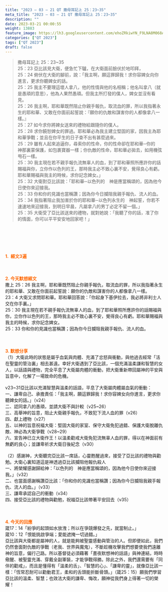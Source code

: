 ```yaml
---
title: "2023 – 03 – 21 QT 撒母耳記上 25：23~35"
meta_title: "2023 – 03 – 21 QT 撒母耳記上 25：23~35"
description: ""
date: 2023-03-21 00:00:55
weight: 13883
feature_image: https://lh3.googleusercontent.com/ehoZRkiwYN_F9LNA8M068AYxt73EavCZno-PD1cJRuf5BbSkQVUWr3gNEbt5kSs28Pb_Elg17kSrtf9ybWvojWoMV6I4tPM3vGRGDq6GkKkPdL2Gut4QAIw4-uykKUAtNiKgQKntvsU=w800
categories: ["QT 2023"]
tags: ["QT 2023"]
draft: false
---
```


<blockquote>撒母耳記上 25：23~35<br />
25：23 亞比該見大衛，便急忙下驢，在大衛面前臉伏於地叩拜，<br />
25：24 俯伏在大衛的腳前，說：「我主啊，願這罪歸我！求你容婢女向你進言，更求你聽婢女的話。<br />
25：25 我主不要理這壞人拿八，他的性情與他的名相稱；他名叫拿八（就是愚頑的意思），他為人果然愚頑。但我主所打發的僕人，婢女並沒有看見。<br />
25：26 我主啊，耶和華既然阻止你親手報仇，取流血的罪，所以我指著永生的耶和華、又敢在你面前起誓說：『願你的仇敵和謀害你的人都像拿八一樣。』<br />
25：27 如今求你將婢女送來的禮物給跟隨你的僕人。<br />
25：28 求你饒恕婢女的罪過。耶和華必為我主建立堅固的家，因我主為耶和華爭戰；並且在你平生的日子查不出有甚麼過來。<br />
25：29 雖有人起來追逼你，尋索你的性命，你的性命卻在耶和華─你的　神那裏蒙保護，如包裹寶器一樣；你仇敵的性命，耶和華必拋去，如用機弦甩石一樣。<br />
25：30 我主現在若不親手報仇流無辜人的血，到了耶和華照所應許你的話賜福與你，立你作以色列的王，那時我主必不致心裏不安，覺得良心有虧。耶和華賜福與我主的時候，求你記念婢女。」<br />
25：32 大衛對亞比該說：「耶和華─以色列的　神是應當稱頌的，因為他今日使你來迎接我。<br />
25：33 你和你的見識也當稱讚；因為你今日攔阻我親手報仇、流人的血。<br />
25：34 我指著阻止我加害於你的耶和華─以色列永生的　神起誓，你若不速速地來迎接我，到明日早晨，凡屬拿八的男丁必定不留一個。」<br />
25：35 大衛受了亞比該送來的禮物，就對她說：「我聽了你的話，准了你的情面，你可以平平安安地回家吧！」</blockquote><br />
&nbsp;<br />
<br />
&nbsp;<br />
<br />
<span style="color: #ff6600;"><strong>1.  經文3遍</strong></span><br />
<br />
&nbsp;<br />
<br />
<span style="color: #ff6600;"><strong>2. 今天默想經文<br />
</strong></span>撒上 25：26 我主啊，耶和華既然阻止你親手報仇，取流血的罪，所以我指著永生的耶和華、又敢在你面前起誓說：願你的仇敵和謀害你的人都像拿八一樣。<br />
23：4 大衛又求問耶和華。耶和華回答說：「你起身下基伊拉去，我必將非利士人交在你手裏。」<br />
25：30 我主現在若不親手報仇流無辜人的血，到了耶和華照所應許你的話賜福與你，立你作以色列的王，那時我主必不致心裏不安，覺得良心有虧。耶和華賜福與我主的時候，求你記念婢女。<br />
25：33 你和你的見識也當稱讚；因為你今日攔阻我親手報仇、流人的血。<br />
<br />
&nbsp;<br />
<br />
<strong><span style="color: #ff6600;">3. 默想分享<br />
</span></strong>（1）大衛此時的狀態是屬乎血氣與肉體、充滿了忿怒與衝動，與他過去經常「活在聖靈的管治裏」相去甚遠。幸好大衛遇到了亞比該，一個充滿溫柔謙和智慧的女人，以話語與禮物，完全平息了大衛屬肉體的衝動，把大衛重新帶回屬神的平安與旨意中，化解了一場致命的危機。<br />
<br />
v23~31亞比該以充滿智慧與溫柔的話語，平息了大衛屬肉體屬血氣的衝動：<br />
一、謙卑自己、承擔責任：「我主啊，願這罪歸我！求你容婢女向你進言，更求你聽婢女的話。」（v24）<br />
二、認同拿八的愚頑，並請大衛不與計較（v25~26）<br />
三、高舉神的旨意，阻止大衛親手報仇，不致犯下流人血的罪（v26）<br />
四、獻上禮物（v27）<br />
五、以神的旨意祝福大衛：堅固大衛的家室、保守大衛免犯過錯、保護大衛脫離仇敵、神必為大衛爭戰（v28~29）<br />
六、宣告神已立大衛作王！以溫柔勸戒大衛免犯流無辜人血的罪，得以在神面前有無虧的良心；並謙卑祈求大衛日後紀念（v30）<br />
<br />
（2）感謝神，大衛聽完亞比該一席話，心靈甦醒過來，接受了亞比該的禮物與勸勉。大衛心裏知道這是神透過亞比該攔阻他報仇殺人<br />
一、將榮耀感謝歸給神：「以色列的　神是應當稱頌的，因為他今日使你來迎接我。」（v32）<br />
二、也當面感謝稱讚亞比該：「你和你的見識也當稱讚；因為你今日攔阻我親手報仇、流人的血。」（v33）<br />
三、謙卑承認自己的衝動（v34）<br />
四、接受亞比該的禮物與勸勉，祝福亞比該帶著平安回去（v35）<br />
<br />
&nbsp;<br />
<br />
<strong style="font-size: inherit;"><span style="color: #ff6600;">4. 今天的回應<br />
</span></strong>箴17：14「紛爭的起頭如水放洩；所以在爭競爆發之先，就當制止。」<br />
箴10：12「恨能挑啟爭端；愛能遮掩一切過錯。」<br />
亞比該與大衛都是屬神的人，就是能夠被聖靈感動與管治的人。但即便如此，我們仍然會面對仇敵的爭戰（老我、世界與魔鬼），不斷趁機攻擊我們想要使我們遠離神的旨意，偏行己路。所以基督徒必須藉著「晝夜默想神的話語」與神連結，時時儆醒、被聖靈充滿、穿戴全副軍裝，才能爭戰得勝。除此之外，我們還需要有「同伴的勸戒」，而且是懂得有「溫柔的舌」、「智慧的心」、「謙卑的靈」，就像亞比該一樣：「恆常忍耐可以勸動君王，柔和的舌頭能折斷骨頭。」（箴25：15）願我們學習亞比該的溫柔、智慧；也效法大衛的謙卑、悔改，願神從我們身上得著一切的榮耀！
        